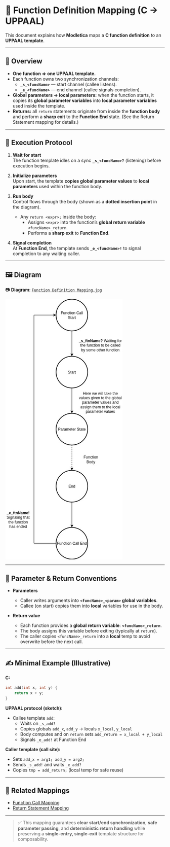 # 🧩 Function Definition Mapping (C → UPPAAL)

This document explains how **Modletica** maps a **C function definition** to an **UPPAAL template**.

---

## 📌 Overview

- **One function ⇒ one UPPAAL template.**
- Each function owns two synchronization channels:
  - **`_s_<funcName>`** — start channel (callee listens).
  - **`_e_<funcName>`** — end channel (callee signals completion).
- **Global parameters → local parameters:** when the function starts, it copies its **global parameter variables** into **local parameter variables** used inside the template.
- **Returns:** all `return` statements originate from inside the **function body** and perform a **sharp exit** to the **Function End** state. (See the Return Statement mapping for details.)

---

## 🔄 Execution Protocol

1. **Wait for start**  
   The function template idles on a sync **`_s_<funcName>?`** (listening) before execution begins.

2. **Initialize parameters**  
   Upon start, the template **copies global parameter values** to **local parameters** used within the function body.

3. **Run body**  
   Control flows through the body (shown as a **dotted insertion point** in the diagram).  
   - Any `return <expr>;` inside the body:
     - Assigns `<expr>` into the function’s **global return variable** `<funcName>_return`.
     - Performs a **sharp exit** to **Function End**.

4. **Signal completion**  
   At **Function End**, the template sends **`_e_<funcName>!`** to signal completion to any waiting caller.

---

## 🖼 Diagram

📷 **Diagram**: [`Function Definition Mapping.jpg`](./mapping%20diagram/Function%20Definition%20Mapping.jpg)

![Function Definition Mapping](./mapping%20diagram/Function%20Definition%20Mapping.jpg)

---

## 🧠 Parameter & Return Conventions

- **Parameters**
  - Caller writes arguments into **`<funcName>_<param>` global variables**.
  - Callee (on start) copies them into **local** variables for use in the body.

- **Return value**
  - Each function provides a **global return variable**: **`<funcName>_return`**.
  - The body assigns this variable before exiting (typically at `return`).
  - The caller copies `<funcName>_return` into a **local** temp to avoid overwrite before the next call.

---

## ✍️ Minimal Example (Illustrative)

**C:**
```c
int add(int x, int y) {
    return x + y;
}
```

**UPPAAL protocol (sketch):**
- Callee template `add`:
  - Waits on `_s_add?`
  - Copies globals `add_x`, `add_y` → locals `x_local`, `y_local`
  - Body computes and on `return` sets `add_return = x_local + y_local`
  - Signals `_e_add!` at Function End

**Caller template (call site):**
- Sets `add_x = arg1; add_y = arg2;`
- Sends `_s_add!` and waits `_e_add?`
- Copies `tmp = add_return;` (local temp for safe reuse)

---

## 🔗 Related Mappings

- [Function Call Mapping](../Function%20Call/)
- [Return Statement Mapping](../statements/return%20statement%20mapping/return-mapping.md)

---

> ✅ This mapping guarantees **clear start/end synchronization**, **safe parameter passing**, and **deterministic return handling** while preserving a **single-entry, single-exit** template structure for composability.